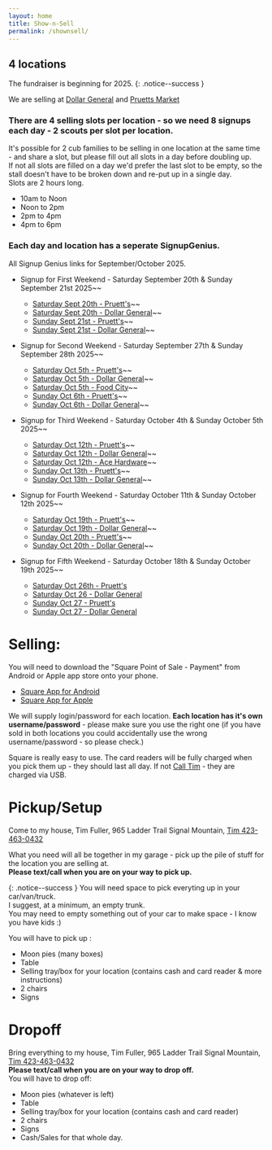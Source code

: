 ```yaml
---
layout: home
title: Show-n-Sell
permalink: /shownsell/
---
```


## 4 locations

The fundraiser is beginning for 2025. 
{: .notice--success }

We are selling at [Dollar General](https://www.google.com/maps/place/Dollar+General/@35.1744822,-85.3314633,17z/data=!3m2!4b1!5s0x8860f449559ad427:0xd12cea5ca04fd5cf!4m5!3m4!1s0x8860f44bffddafb7:0x14737cbbf3090bd2!8m2!3d35.1744822!4d-85.3292746) and 
[Pruetts Market](https://www.google.com/maps/place/Pruett's+Market/@35.1386309,-85.330655,17z/data=!3m1!4b1!4m5!3m4!1s0x8860f5919d29f255:0x510723ddf790f66a!8m2!3d35.1386309!4d-85.328461)


### There are 4 selling slots per location  - so we need 8 signups each day - 2 scouts per slot per location.

It's possible for 2 cub families to be selling in one location at the same time - and share a slot, but please fill out all slots in a day before doubling up.<br/>
If not all slots are filled on a day we'd prefer the last slot to be empty, so the stall doesn't have to be broken down and re-put up in a single day.<br/>
Slots are 2 hours long. 
- 10am to Noon
- Noon to 2pm
- 2pm to 4pm
- 4pm to 6pm

### Each day and location has a seperate SignupGenius.

All Signup Genius links for September/October 2025.
- Signup for First Weekend - Saturday September 20th & Sunday September 21st 2025~~
  - [Saturday Sept 20th - Pruett's](https://www.signupgenius.com/go/10C054BABAD2AA3F9C70-58282593-moonpie)~~
  - [Saturday Sept 20th - Dollar General](https://www.signupgenius.com/go/10C054BABAD2AA3F9C70-58282821-moonpie)~~
  - [Sunday Sept 21st - Pruett's](https://www.signupgenius.com/go/10C054BABAD2AA3F9C70-58282879-moonpie)~~
  - [Sunday Sept 21st - Dollar General](https://www.signupgenius.com/go/10C054BABAD2AA3F9C70-58282961-moonpie)~~

- Signup for Second Weekend - Saturday September 27th & Sunday September 28th 2025~~
  - [Saturday Oct 5th - Pruett's](https://www.signupgenius.com/go/10C0A4CA9A628A2FEC43-51064031-pruetts)~~
  - [Saturday Oct 5th - Dollar General](https://www.signupgenius.com/go/10C0A4CA9A628A2FEC43-51064118-dollar)~~
  - [Saturday Oct 5th - Food City](https://www.signupgenius.com/go/10C0A4CA9A628A2FEC43-51064129-food)~~
  - [Sunday Oct 6th - Pruett's](https://www.signupgenius.com/go/10C0A4CA9A628A2FEC43-51064224-pruetts)~~
  - [Sunday Oct 6th - Dollar General](https://www.signupgenius.com/go/10C0A4CA9A628A2FEC43-51064250-dollar)~~

- Signup for Third Weekend - Saturday October 4th & Sunday October 5th 2025~~
  - [Saturday Oct 12th - Pruett's](https://www.signupgenius.com/go/10C0A4CA9A628A2FEC43-51064293-pruetts)~~
  - [Saturday Oct 12th - Dollar General](https://www.signupgenius.com/go/10C0A4CA9A628A2FEC43-51064354-dollar)~~
  - [Saturday Oct 12th - Ace Hardware](https://www.signupgenius.com/go/10C0A4CA9A628A2FEC43-51064351-acehardware)~~
  - [Sunday Oct 13th - Pruett's](https://www.signupgenius.com/go/10C0A4CA9A628A2FEC43-51064404-pruetts)~~
  - [Sunday Oct 13th - Dollar General](https://www.signupgenius.com/go/10C0A4CA9A628A2FEC43-51064413-dollar)~~
  
- Signup for Fourth Weekend - Saturday October 11th & Sunday October 12th 2025~~
  - [Saturday Oct 19th - Pruett's](https://www.signupgenius.com/go/10C0A4CA9A628A2FEC43-51064451-pruetts)~~
  - [Saturday Oct 19th - Dollar General](https://www.signupgenius.com/go/10C0A4CA9A628A2FEC43-51064523-dollar)~~
  - [Sunday Oct 20th - Pruett's](https://www.signupgenius.com/go/10C0A4CA9A628A2FEC43-51064553-pruetts)~~
  - [Sunday Oct 20th - Dollar General](https://www.signupgenius.com/go/10C0A4CA9A628A2FEC43-51064588-dollar)~~
  
- Signup for Fifth Weekend - Saturday October 18th & Sunday October 19th 2025~~
  - [Saturday Oct 26th - Pruett's](https://www.signupgenius.com/go/10C0A4CA9A628A2FEC43-51064627-pruetts)
  - [Saturday Oct 26 - Dollar General](https://www.signupgenius.com/go/10C0A4CA9A628A2FEC43-51064650-dollar)
  - [Sunday Oct 27 - Pruett's](https://www.signupgenius.com/go/10C0A4CA9A628A2FEC43-51064651-pruetts)
  - [Sunday Oct 27 - Dollar General](https://www.signupgenius.com/go/10C0A4CA9A628A2FEC43-51064681-dollar)


    


# Selling:
You will need to download the "Square Point of Sale - Payment" from Android or Apple app store onto your phone.
- [Square App for Android](https://play.google.com/store/search?q=square+app&c=apps)
- [Square App for Apple](https://apps.apple.com/us/app/square-point-of-sale-pos/id335393788)

We will supply login/password for each location. **Each location has it's own username/password** - please make sure you use the right one (if you have sold in both locations you could accidentally use the wrong username/password - so please check.)

Square is really easy to use. The card readers will be fully charged when you pick them up - they should last all day. If not [Call Tim](tel:4234630432) - they are charged via USB.

# Pickup/Setup
Come to my house, Tim Fuller, 965 Ladder Trail Signal Mountain, [Tim 423-463-0432](tel:4234630432) 

What you need will all be together in my garage - pick up the pile of stuff for the location you are selling at. 
<br/>
**Please text/call when you are on your way to pick up.**

{: .notice--success }
You will need space to pick everyting up in your car/van/truck.<br/>
I suggest, at a minimum, an empty trunk. <br/>
You may need to empty something out of your car to make space - I know you have kids :)

You will have to pick up : 
- Moon pies (many boxes)
- Table 
- Selling tray/box for your location (contains cash and card reader & more instructions)
- 2 chairs
- Signs

# Dropoff
Bring everything to my house, Tim Fuller, 965 Ladder Trail Signal Mountain, [Tim 423-463-0432](tel:4234630432) 
<br/>
**Please text/call when you are on your way to drop off.**
<br/>
You will have to drop off: 
- Moon pies (whatever is left)
- Table 
- Selling tray/box for your location (contains cash and card reader)
- 2 chairs
- Signs
- Cash/Sales for that whole day.



